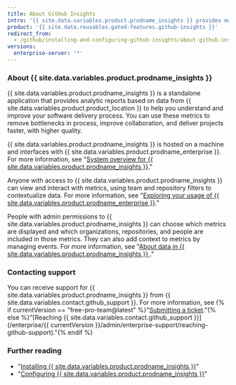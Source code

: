 ```yaml
---
title: About GitHub Insights
intro: '{{ site.data.variables.product.prodname_insights }} provides metrics and analytical reports to help engineering teams understand and improve their software delivery process.'
product: '{{ site.data.reusables.gated-features.github-insights }}'
redirect_from:
  - /github/installing-and-configuring-github-insights/about-github-insights
versions:
  enterprise-server: '*'
---
```


### About {{ site.data.variables.product.prodname_insights }}

{{ site.data.variables.product.prodname_insights }} is a standalone application that provides analytic reports based on data from {{ site.data.variables.product.product_location }} to help you understand and improve your software delivery process. You can use these metrics to remove bottlenecks in process, improve collaboration, and deliver projects faster, with higher quality.

{{ site.data.variables.product.prodname_insights }} is hosted on a machine and interfaces with {{ site.data.variables.product.prodname_enterprise }}. For more information, see "[System overview for {{ site.data.variables.product.prodname_insights }}](/insights/installing-and-configuring-github-insights/system-overview-for-github-insights)."

Anyone with access to {{ site.data.variables.product.prodname_insights }} can view and interact with metrics, using team and repository filters to contextualize data. For more information, see "[Exploring your usage of {{ site.data.variables.product.prodname_enterprise }}](/insights/exploring-your-usage-of-github-enterprise)."

People with admin permissions to {{ site.data.variables.product.prodname_insights }} can choose which metrics are displayed and which organizations, repositories, and people are included in those metrics. They can also add context to metrics by managing events. For more information, see "[About data in {{ site.data.variables.product.prodname_insights }} ](/insights/installing-and-configuring-github-insights/about-data-in-github-insights)."

### Contacting support

You can receive support for {{ site.data.variables.product.prodname_insights }} from {{ site.data.variables.contact.github_support }}. For more information, see {% if currentVersion == "free-pro-team@latest" %}"[Submitting a ticket](/github/working-with-github-support/submitting-a-ticket)."{% else %}"[Reaching {{ site.data.variables.contact.github_support }}](/enterprise/{{ currentVersion }}/admin/enterprise-support/reaching-github-support)."{% endif %}

### Further reading

- "[Installing {{ site.data.variables.product.prodname_insights }}](/insights/installing-and-configuring-github-insights/installing-github-insights)"
- "[Configuring {{ site.data.variables.product.prodname_insights }}](/insights/installing-and-configuring-github-insights/configuring-github-insights)"
